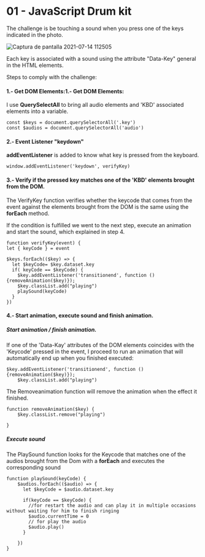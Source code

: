 # 01 - JavaScript Drum kit

The challenge is be touching a sound when you press one of the keys
indicated in the photo. 

![Captura de pantalla 2021-07-14 112505](https://user-images.githubusercontent.com/75919670/125648544-5080c255-346b-48f0-92f5-8fd8d6cd8b83.png)

Each key is associated with a sound using the  attribute "Data-Key" general in the HTML elements.

Steps to comply with the challenge:

#### 1.- Get DOM Elements:1.- Get DOM Elements:

I use **QuerySelectAll** to bring all audio elements and 'KBD' associated elements into a variable.

	const $keys = document.querySelectorAll('.key')
	const $audios = document.querySelectorAll('audio')

#### 2.- Event Listener "keydown"

**addEventListener** is added to know what key is pressed from the keyboard.

	window.addEventListener('keydown', verifyKey)


#### 3.- Verify if the pressed key matches one of the 'KBD' elements brought from the DOM. 

The VerifyKey function verifies whether the keycode that comes from the event against the elements brought from the DOM is the same using the **forEach** method.

If the condition is fulfilled we went to the next step, execute an animation and start the sound, which explained in step 4.
	
	
	function verifyKey(event) {
    let { keyCode } = event

    $keys.forEach(($key) => {
      let $keyCode= $key.dataset.key
      if( keyCode == $keyCode) {
        $key.addEventListener('transitionend', function () {removeAnimation($key)});
        $key.classList.add("playing")
        playSound(keyCode)
      }
    })

#### 4.- Start animation, execute sound and finish animation.

##### Start animation / finish animation.

If one of the 'Data-Kay' attributes of the DOM elements coincides with the 'Keycode' pressed in the event, I proceed to run an animation that will automatically end up when you finished executed:

	$key.addEventListener('transitionend', function () {removeAnimation($key)});
        $key.classList.add("playing")

The Removeanimation function will remove the animation when the effect it finished.

	function removeAnimation($key) {    
		$key.classList.remove("playing")

	}



##### Execute sound

The PlaySound function looks for the Keycode that matches one of the audios brought from the Dom with a **forEach** and executes the corresponding sound

	function playSound(keyCode) {
		$audios.forEach(($audio) => {
		  let $keyCode = $audio.dataset.key

		  if(keyCode == $keyCode) {
		  	//for restart the audio and can play it in multiple occasions without waiting for him to finish ringing
			$audio.currentTime = 0
			// for play the audio
			$audio.play()
		  }

		})
	}
